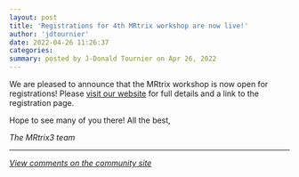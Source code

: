 ```yaml
---
layout: post
title: 'Registrations for 4th MRtrix workshop are now live!'
author: 'jdtournier'
date: 2022-04-26 11:26:37
categories:
summary: posted by J-Donald Tournier on Apr 26, 2022
---
```

We are pleased to announce that the MRtrix workshop is now open for registrations! 
Please [visit our website](https://www.mrtrix.org/workshop/) for full details and a link to the registration page. 

Hope to see many of you there!
All the best, 

_The MRtrix3 team_

---

*[View comments on the community site](https://community.mrtrix.org/t/5725)*

            